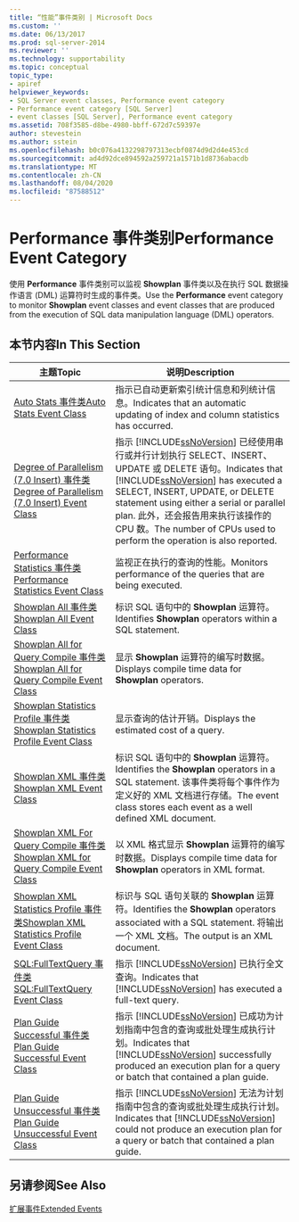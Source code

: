 ```yaml
---
title: “性能”事件类别 | Microsoft Docs
ms.custom: ''
ms.date: 06/13/2017
ms.prod: sql-server-2014
ms.reviewer: ''
ms.technology: supportability
ms.topic: conceptual
topic_type:
- apiref
helpviewer_keywords:
- SQL Server event classes, Performance event category
- Performance event category [SQL Server]
- event classes [SQL Server], Performance event category
ms.assetid: 708f3585-d8be-4980-bbff-672d7c59397e
author: stevestein
ms.author: sstein
ms.openlocfilehash: b0c076a4132298797313ecbf0874d9d2d4e453cd
ms.sourcegitcommit: ad4d92dce894592a259721a1571b1d8736abacdb
ms.translationtype: MT
ms.contentlocale: zh-CN
ms.lasthandoff: 08/04/2020
ms.locfileid: "87588512"
---
```

# <a name="performance-event-category"></a><span data-ttu-id="f74ae-102">Performance 事件类别</span><span class="sxs-lookup"><span data-stu-id="f74ae-102">Performance Event Category</span></span>
  <span data-ttu-id="f74ae-103">使用 **Performance** 事件类别可以监视 **Showplan** 事件类以及在执行 SQL 数据操作语言 (DML) 运算符时生成的事件类。</span><span class="sxs-lookup"><span data-stu-id="f74ae-103">Use the **Performance** event category to monitor **Showplan** event classes and event classes that are produced from the execution of SQL data manipulation language (DML) operators.</span></span>  
  
## <a name="in-this-section"></a><span data-ttu-id="f74ae-104">本节内容</span><span class="sxs-lookup"><span data-stu-id="f74ae-104">In This Section</span></span>  
  
|<span data-ttu-id="f74ae-105">主题</span><span class="sxs-lookup"><span data-stu-id="f74ae-105">Topic</span></span>|<span data-ttu-id="f74ae-106">说明</span><span class="sxs-lookup"><span data-stu-id="f74ae-106">Description</span></span>|  
|-----------|-----------------|  
|[<span data-ttu-id="f74ae-107">Auto Stats 事件类</span><span class="sxs-lookup"><span data-stu-id="f74ae-107">Auto Stats Event Class</span></span>](auto-stats-event-class.md)|<span data-ttu-id="f74ae-108">指示已自动更新索引统计信息和列统计信息。</span><span class="sxs-lookup"><span data-stu-id="f74ae-108">Indicates that an automatic updating of index and column statistics has occurred.</span></span>|  
|[<span data-ttu-id="f74ae-109">Degree of Parallelism (7.0 Insert) 事件类</span><span class="sxs-lookup"><span data-stu-id="f74ae-109">Degree of Parallelism &#40;7.0 Insert&#41; Event Class</span></span>](degree-of-parallelism-7-0-insert-event-class.md)|<span data-ttu-id="f74ae-110">指示 [!INCLUDE[ssNoVersion](../../includes/ssnoversion-md.md)] 已经使用串行或并行计划执行 SELECT、INSERT、UPDATE 或 DELETE 语句。</span><span class="sxs-lookup"><span data-stu-id="f74ae-110">Indicates that [!INCLUDE[ssNoVersion](../../includes/ssnoversion-md.md)] has executed a SELECT, INSERT, UPDATE, or DELETE statement using either a serial or parallel plan.</span></span> <span data-ttu-id="f74ae-111">此外，还会报告用来执行该操作的 CPU 数。</span><span class="sxs-lookup"><span data-stu-id="f74ae-111">The number of CPUs used to perform the operation is also reported.</span></span>|  
|[<span data-ttu-id="f74ae-112">Performance Statistics 事件类</span><span class="sxs-lookup"><span data-stu-id="f74ae-112">Performance Statistics Event Class</span></span>](performance-statistics-event-class.md)|<span data-ttu-id="f74ae-113">监视正在执行的查询的性能。</span><span class="sxs-lookup"><span data-stu-id="f74ae-113">Monitors performance of the queries that are being executed.</span></span>|  
|[<span data-ttu-id="f74ae-114">Showplan All 事件类</span><span class="sxs-lookup"><span data-stu-id="f74ae-114">Showplan All Event Class</span></span>](showplan-all-event-class.md)|<span data-ttu-id="f74ae-115">标识 SQL 语句中的 **Showplan** 运算符。</span><span class="sxs-lookup"><span data-stu-id="f74ae-115">Identifies **Showplan** operators within a SQL statement.</span></span>|  
|[<span data-ttu-id="f74ae-116">Showplan All for Query Compile 事件类</span><span class="sxs-lookup"><span data-stu-id="f74ae-116">Showplan All for Query Compile Event Class</span></span>](showplan-all-for-query-compile-event-class.md)|<span data-ttu-id="f74ae-117">显示 **Showplan** 运算符的编写时数据。</span><span class="sxs-lookup"><span data-stu-id="f74ae-117">Displays compile time data for **Showplan** operators.</span></span>|  
|[<span data-ttu-id="f74ae-118">Showplan Statistics Profile 事件类</span><span class="sxs-lookup"><span data-stu-id="f74ae-118">Showplan Statistics Profile Event Class</span></span>](showplan-statistics-profile-event-class.md)|<span data-ttu-id="f74ae-119">显示查询的估计开销。</span><span class="sxs-lookup"><span data-stu-id="f74ae-119">Displays the estimated cost of a query.</span></span>|  
|[<span data-ttu-id="f74ae-120">Showplan XML 事件类</span><span class="sxs-lookup"><span data-stu-id="f74ae-120">Showplan XML Event Class</span></span>](showplan-xml-event-class.md)|<span data-ttu-id="f74ae-121">标识 SQL 语句中的 **Showplan** 运算符。</span><span class="sxs-lookup"><span data-stu-id="f74ae-121">Identifies the **Showplan** operators in a SQL statement.</span></span> <span data-ttu-id="f74ae-122">该事件类将每个事件作为定义好的 XML 文档进行存储。</span><span class="sxs-lookup"><span data-stu-id="f74ae-122">The event class stores each event as a well defined XML document.</span></span>|  
|[<span data-ttu-id="f74ae-123">Showplan XML For Query Compile 事件类</span><span class="sxs-lookup"><span data-stu-id="f74ae-123">Showplan XML for Query Compile Event Class</span></span>](showplan-xml-for-query-compile-event-class.md)|<span data-ttu-id="f74ae-124">以 XML 格式显示 **Showplan** 运算符的编写时数据。</span><span class="sxs-lookup"><span data-stu-id="f74ae-124">Displays compile time data for **Showplan** operators in XML format.</span></span>|  
|[<span data-ttu-id="f74ae-125">Showplan XML Statistics Profile 事件类</span><span class="sxs-lookup"><span data-stu-id="f74ae-125">Showplan XML Statistics Profile Event Class</span></span>](showplan-xml-statistics-profile-event-class.md)|<span data-ttu-id="f74ae-126">标识与 SQL 语句关联的 **Showplan** 运算符。</span><span class="sxs-lookup"><span data-stu-id="f74ae-126">Identifies the **Showplan** operators associated with a SQL statement.</span></span> <span data-ttu-id="f74ae-127">将输出一个 XML 文档。</span><span class="sxs-lookup"><span data-stu-id="f74ae-127">The output is an XML document.</span></span>|  
|[<span data-ttu-id="f74ae-128">SQL:FullTextQuery 事件类</span><span class="sxs-lookup"><span data-stu-id="f74ae-128">SQL:FullTextQuery Event Class</span></span>](sql-fulltextquery-event-class.md)|<span data-ttu-id="f74ae-129">指示 [!INCLUDE[ssNoVersion](../../includes/ssnoversion-md.md)] 已执行全文查询。</span><span class="sxs-lookup"><span data-stu-id="f74ae-129">Indicates that [!INCLUDE[ssNoVersion](../../includes/ssnoversion-md.md)] has executed a full-text query.</span></span>|  
|[<span data-ttu-id="f74ae-130">Plan Guide Successful 事件类</span><span class="sxs-lookup"><span data-stu-id="f74ae-130">Plan Guide Successful Event Class</span></span>](plan-guide-successful-event-class.md)|<span data-ttu-id="f74ae-131">指示 [!INCLUDE[ssNoVersion](../../includes/ssnoversion-md.md)] 已成功为计划指南中包含的查询或批处理生成执行计划。</span><span class="sxs-lookup"><span data-stu-id="f74ae-131">Indicates that [!INCLUDE[ssNoVersion](../../includes/ssnoversion-md.md)] successfully produced an execution plan for a query or batch that contained a plan guide.</span></span>|  
|[<span data-ttu-id="f74ae-132">Plan Guide Unsuccessful 事件类</span><span class="sxs-lookup"><span data-stu-id="f74ae-132">Plan Guide Unsuccessful Event Class</span></span>](plan-guide-unsuccessful-event-class.md)|<span data-ttu-id="f74ae-133">指示 [!INCLUDE[ssNoVersion](../../includes/ssnoversion-md.md)] 无法为计划指南中包含的查询或批处理生成执行计划。</span><span class="sxs-lookup"><span data-stu-id="f74ae-133">Indicates that [!INCLUDE[ssNoVersion](../../includes/ssnoversion-md.md)] could not produce an execution plan for a query or batch that contained a plan guide.</span></span>|  
  
## <a name="see-also"></a><span data-ttu-id="f74ae-134">另请参阅</span><span class="sxs-lookup"><span data-stu-id="f74ae-134">See Also</span></span>  
 [<span data-ttu-id="f74ae-135">扩展事件</span><span class="sxs-lookup"><span data-stu-id="f74ae-135">Extended Events</span></span>](../extended-events/extended-events.md)  
  
  
